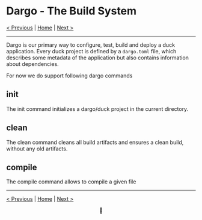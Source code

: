 # Dargo - The Build System

[< Previous](001-getting-started.md) | [Home](README.md) | [Next >](003-foundation-intro.md)

---

Dargo is our primary way to configure, test, build and deploy a duck application.
Every duck project is defined by a `dargo.toml` file, which describes some metadata of the application but also contains information about dependencies.

For now we do support following dargo commands

## init
The init command initializes a dargo/duck project in the current directory.

## clean
The clean command cleans all build artifacts and ensures a clean build, without any old artifacts.

## compile
The compile command allows to compile a given file

---

[< Previous](001-getting-started.md) | [Home](README.md) | [Next >](003-foundation-intro.md)

<div align="center">🦆</div>
